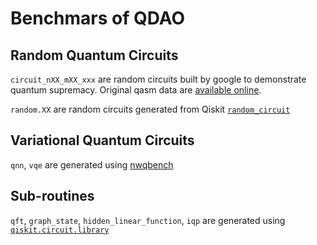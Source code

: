 # Benchmars of QDAO

## Random Quantum Circuits
`circuit_nXX_mXX_xxx` are random circuits built by google to demonstrate quantum supremacy. Original qasm data are [available online](https://datadryad.org/stash/dataset/doi:10.5061/dryad.k6t1rj8).

`random.XX` are random circuits generated from Qiskit [`random_circuit`](https://github.com/Qiskit/qiskit-terra/tree/main/qiskit/circuit/random)

## Variational Quantum Circuits
`qnn`, `vqe` are generated using [nwqbench](https://github.com/pnnl/nwqbench)

## Sub-routines
`qft`, `graph_state`, `hidden_linear_function`, `iqp` are generated using [`qiskit.circuit.library`](https://github.com/Qiskit/qiskit-terra/tree/main/qiskit/circuit/library)
